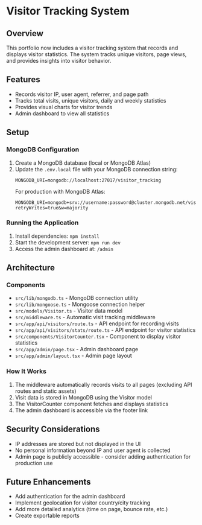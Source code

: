 # Visitor Tracking System

## Overview
This portfolio now includes a visitor tracking system that records and displays visitor statistics. The system tracks unique visitors, page views, and provides insights into visitor behavior.

## Features
- Records visitor IP, user agent, referrer, and page path
- Tracks total visits, unique visitors, daily and weekly statistics
- Provides visual charts for visitor trends
- Admin dashboard to view all statistics

## Setup

### MongoDB Configuration
1. Create a MongoDB database (local or MongoDB Atlas)
2. Update the `.env.local` file with your MongoDB connection string:
   ```
   MONGODB_URI=mongodb://localhost:27017/visitor_tracking
   ```
   For production with MongoDB Atlas:
   ```
   MONGODB_URI=mongodb+srv://username:password@cluster.mongodb.net/visitor_tracking?retryWrites=true&w=majority
   ```

### Running the Application
1. Install dependencies: `npm install`
2. Start the development server: `npm run dev`
3. Access the admin dashboard at: `/admin`

## Architecture

### Components
- `src/lib/mongodb.ts` - MongoDB connection utility
- `src/lib/mongoose.ts` - Mongoose connection helper
- `src/models/Visitor.ts` - Visitor data model
- `src/middleware.ts` - Automatic visit tracking middleware
- `src/app/api/visitors/route.ts` - API endpoint for recording visits
- `src/app/api/visitors/stats/route.ts` - API endpoint for visitor statistics
- `src/components/VisitorCounter.tsx` - Component to display visitor statistics
- `src/app/admin/page.tsx` - Admin dashboard page
- `src/app/admin/layout.tsx` - Admin page layout

### How It Works
1. The middleware automatically records visits to all pages (excluding API routes and static assets)
2. Visit data is stored in MongoDB using the Visitor model
3. The VisitorCounter component fetches and displays statistics
4. The admin dashboard is accessible via the footer link

## Security Considerations
- IP addresses are stored but not displayed in the UI
- No personal information beyond IP and user agent is collected
- Admin page is publicly accessible - consider adding authentication for production use

## Future Enhancements
- Add authentication for the admin dashboard
- Implement geolocation for visitor country/city tracking
- Add more detailed analytics (time on page, bounce rate, etc.)
- Create exportable reports